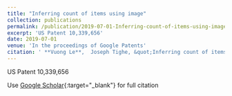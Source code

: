 ```yaml
---
title: "Inferring count of items using image"
collection: publications
permalink: /publication/2019-07-01-Inferring-count-of-items-using-image
excerpt: 'US Patent 10,339,656'
date: 2019-07-01
venue: 'In the proceedings of Google Patents'
citation: ' **Vuong Le**,  Joseph Tighe, &quot;Inferring count of items using image.&quot; In the proceedings of Google Patents, 2019.'
---
```

US Patent 10,339,656

Use [Google Scholar](https://scholar.google.com/scholar?q=Inferring+count+of+items+using+image){:target="_blank"} for full citation